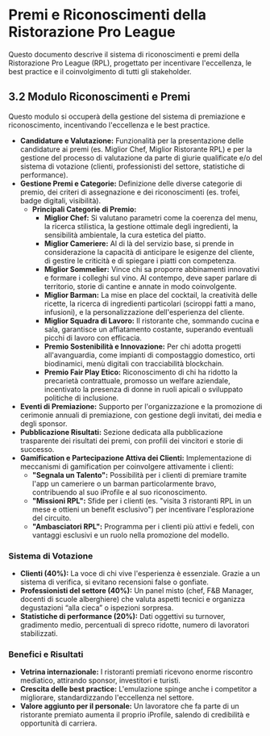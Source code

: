 # Premi e Riconoscimenti della Ristorazione Pro League

Questo documento descrive il sistema di riconoscimenti e premi della Ristorazione Pro League (RPL), progettato per incentivare l'eccellenza, le best practice e il coinvolgimento di tutti gli stakeholder.

## 3.2 Modulo Riconoscimenti e Premi

Questo modulo si occuperà della gestione del sistema di premiazione e riconoscimento, incentivando l'eccellenza e le best practice.

*   **Candidature e Valutazione:** Funzionalità per la presentazione delle candidature ai premi (es. Miglior Chef, Miglior Ristorante RPL) e per la gestione del processo di valutazione da parte di giurie qualificate e/o del sistema di votazione (clienti, professionisti del settore, statistiche di performance).
*   **Gestione Premi e Categorie:** Definizione delle diverse categorie di premio, dei criteri di assegnazione e dei riconoscimenti (es. trofei, badge digitali, visibilità).
    *   **Principali Categorie di Premio:**
        *   **Miglior Chef:** Si valutano parametri come la coerenza del menu, la ricerca stilistica, la gestione ottimale degli ingredienti, la sensibilità ambientale, la cura estetica del piatto.
        *   **Miglior Cameriere:** Al di là del servizio base, si prende in considerazione la capacità di anticipare le esigenze del cliente, di gestire le criticità e di spiegare i piatti con competenza.
        *   **Miglior Sommelier:** Vince chi sa proporre abbinamenti innovativi e formare i colleghi sul vino. Al contempo, deve saper parlare di territorio, storie di cantine e annate in modo coinvolgente.
        *   **Miglior Barman:** La mise en place del cocktail, la creatività delle ricette, la ricerca di ingredienti particolari (sciroppi fatti a mano, infusioni), e la personalizzazione dell'esperienza del cliente.
        *   **Miglior Squadra di Lavoro:** Il ristorante che, sommando cucina e sala, garantisce un affiatamento costante, superando eventuali picchi di lavoro con efficacia.
        *   **Premio Sostenibilità e Innovazione:** Per chi adotta progetti all'avanguardia, come impianti di compostaggio domestico, orti biodinamici, menù digitali con tracciabilità blockchain.
        *   **Premio Fair Play Etico:** Riconoscimento di chi ha ridotto la precarietà contrattuale, promosso un welfare aziendale, incentivato la presenza di donne in ruoli apicali o sviluppato politiche di inclusione.
*   **Eventi di Premiazione:** Supporto per l'organizzazione e la promozione di cerimonie annuali di premiazione, con gestione degli invitati, dei media e degli sponsor.
*   **Pubblicazione Risultati:** Sezione dedicata alla pubblicazione trasparente dei risultati dei premi, con profili dei vincitori e storie di successo.
*   **Gamification e Partecipazione Attiva dei Clienti:** Implementazione di meccanismi di gamification per coinvolgere attivamente i clienti:
    *   **"Segnala un Talento":** Possibilità per i clienti di premiare tramite l'app un cameriere o un barman particolarmente bravo, contribuendo al suo iProfile e al suo riconoscimento.
    *   **"Missioni RPL":** Sfide per i clienti (es. "visita 3 ristoranti RPL in un mese e ottieni un benefit esclusivo") per incentivare l'esplorazione del circuito.
    *   **"Ambasciatori RPL":** Programma per i clienti più attivi e fedeli, con vantaggi esclusivi e un ruolo nella promozione del modello.

### Sistema di Votazione

*   **Clienti (40%):** La voce di chi vive l'esperienza è essenziale. Grazie a un sistema di verifica, si evitano recensioni false o gonfiate.
*   **Professionisti del settore (40%):** Un panel misto (chef, F&B Manager, docenti di scuole alberghiere) che valuta aspetti tecnici e organizza degustazioni “alla cieca” o ispezioni sorpresa.
*   **Statistiche di performance (20%):** Dati oggettivi su turnover, gradimento medio, percentuali di spreco ridotte, numero di lavoratori stabilizzati.

### Benefici e Risultati

*   **Vetrina internazionale:** I ristoranti premiati ricevono enorme riscontro mediatico, attirando sponsor, investitori e turisti.
*   **Crescita delle best practice:** L'emulazione spinge anche i competitor a migliorare, standardizzando l'eccellenza nel settore.
*   **Valore aggiunto per il personale:** Un lavoratore che fa parte di un ristorante premiato aumenta il proprio iProfile, salendo di credibilità e opportunità di carriera.
